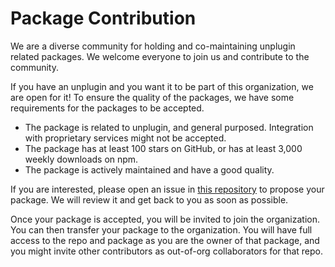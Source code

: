 # Package Contribution

We are a diverse community for holding and co-maintaining unplugin related packages. We welcome everyone to join us and contribute to the community.

If you have an unplugin and you want it to be part of this organization, we are open for it! To ensure the quality of the packages, we have some requirements for the packages to be accepted.

- The package is related to unplugin, and general purposed. Integration with proprietary services might not be accepted.
- The package has at least 100 stars on GitHub, or has at least 3,000 weekly downloads on npm.
- The package is actively maintained and have a good quality.

If you are interested, please open an issue in [this repository](https://github.com/unplugin/.github) to propose your package. We will review it and get back to you as soon as possible.

Once your package is accepted, you will be invited to join the organization. You can then transfer your package to the organization. You will have full access to the repo and package as you are the owner of that package, and you might invite other contributors as out-of-org collaborators for that repo.
